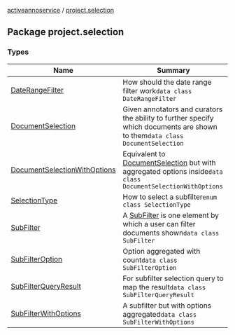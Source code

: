 [activeannoservice](../index.md) / [project.selection](./index.md)

## Package project.selection

### Types

| Name | Summary |
|---|---|
| [DateRangeFilter](-date-range-filter/index.md) | How should the date range filter work`data class DateRangeFilter` |
| [DocumentSelection](-document-selection/index.md) | Given annotators and curators the ability to further specify which documents are shown to them`data class DocumentSelection` |
| [DocumentSelectionWithOptions](-document-selection-with-options/index.md) | Equivalent to [DocumentSelection](-document-selection/index.md) but with aggregated options inside`data class DocumentSelectionWithOptions` |
| [SelectionType](-selection-type/index.md) | How to select a subfilter`enum class SelectionType` |
| [SubFilter](-sub-filter/index.md) | A [SubFilter](-sub-filter/index.md) is one element by which a user can filter documents shown`data class SubFilter` |
| [SubFilterOption](-sub-filter-option/index.md) | Option aggregated with count`data class SubFilterOption` |
| [SubFilterQueryResult](-sub-filter-query-result/index.md) | For subfilter selection query to map the result`data class SubFilterQueryResult` |
| [SubFilterWithOptions](-sub-filter-with-options/index.md) | A subfilter but with options aggregated`data class SubFilterWithOptions` |
